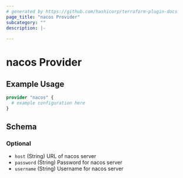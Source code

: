 ```yaml
---
# generated by https://github.com/hashicorp/terraform-plugin-docs
page_title: "nacos Provider"
subcategory: ""
description: |-
  
---
```


# nacos Provider



## Example Usage

```terraform
provider "nacos" {
  # example configuration here
}
```

<!-- schema generated by tfplugindocs -->
## Schema

### Optional

- `host` (String) URL of nacos server
- `password` (String) Password for nacos server
- `username` (String) Username for nacos server
